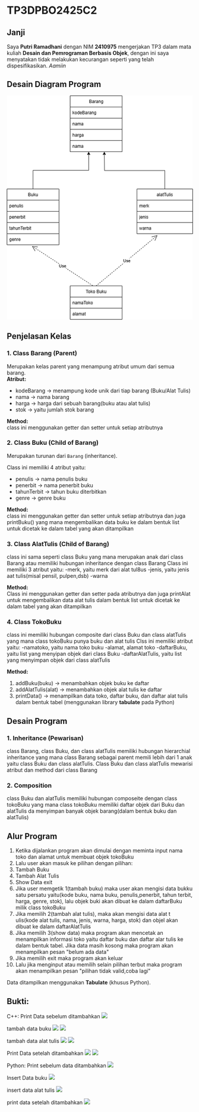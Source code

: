 # TP3DPBO2425C2

## Janji
Saya **Putri Ramadhani** dengan NIM **2410975** mengerjakan TP3 dalam mata kuliah **Desain dan Pemrograman Berbasis Objek**, dengan ini saya menyatakan tidak melakukan kecurangan seperti yang telah dispesifikasikan. *Aamiin* 

## Desain Diagram Program
![](tepe3.drawio.png)



## Penjelasan Kelas
### 1. Class **Barang** (Parent)
Merupakan kelas parent yang menampung atribut umum dari semua barang.  
**Atribut:**
- kodeBarang → menampung kode unik dari tiap barang (Buku/Alat Tulis)  
- nama → nama barang  
- harga → harga dari sebuah barang(buku atau alat tulis)  
- stok → yaitu jumlah stok barang

**Method:**  
 class ini menggunakan getter dan setter untuk setiap atributnya

### 2. Class **Buku** (Child of Barang)
Merupakan turunan dari `Barang` (inheritance).  

Class ini memiliki 4 atribut yaitu:
- penulis → nama penulis buku  
- penerbit → nama penerbit buku  
- tahunTerbit → tahun buku diterbitkan  
- genre → genre buku  

**Method:**  
class ini menggunakan getter dan setter untuk setiap atributnya dan juga printBuku() yang mana mengembalikan data buku ke dalam bentuk list untuk dicetak ke dalam tabel yang akan ditampilkan


### 3. Class **AlatTulis** (Child of Barang)
 class ini sama seperti class Buku yang mana merupakan anak dari class Barang atau memiliki hubungan inheritance dengan class Barang
Class ini memiliki 3 atribut yaitu:
-merk, yaitu merk dari alat tul8us
-jenis, yaitu jenis aat tulis(misal pensil, pulpen,dsb)
-warna  

**Method:**  
Class ini menggunakan getter dan setter pada atributnya dan juga printAlat untuk mengembalikan data alat tulis dalam bentuk list untuk dicetak ke dalam tabel yang akan ditampilkan

### 4. Class **TokoBuku**
class ini memiliki hubungan composite dari class Buku dan class alatTulis yang mana class tokoBuku punya buku dan alat tulis
Clss ini memiliki atribut yaitu:
-namatoko, yaitu nama toko buku
-alamat, alamat toko
-daftarBuku, yaitu list yang menyipan objek dari class Buku
-daftarAlatTulis, yaitu list yang menyimpan objek dari class alatTulis

**Method:**  
1. addBuku(buku) → menambahkan objek buku ke daftar  
2. addAlatTulis(alat) → menambahkan objek alat tulis ke daftar  
3. printData() → menampilkan data toko, daftar buku, dan daftar alat tulis dalam bentuk tabel (menggunakan library **tabulate** pada Python)  

## Desain Program

### 1. Inheritance (Pewarisan)
class Barang, class Buku, dan class alatTulis memiliki hubungan hierarchial inheritance yang mana class Barang sebagai parent memili lebih dari 1 anak yaitu class Buku dan class alatTulis. Class Buku dan class alatTulis mewarisi atribut dan method dari class Barang

### 2. Composition    
class Buku dan alatTulis memiliki hubungan composeite dengan class tokoBuku yang mana class tokoBuku memiliki daftar objek dari Buku dan alatTulis da menyimpan banyak objek barang(dalam bentuk buku dan alatTulis)

## Alur Program
1. Ketika dijalankan program akan dimulai dengan meminta input nama toko dan alamat untuk membuat objek tokoBuku
2. Lalu user akan masuk ke pilihan dengan pilihan:
  1. Tambah Buku
  2. Tambah Alat Tulis
  3. Show Data
     exit
3. Jika user memgetik 1(tambah buku) maka user akan mengisi data bukku satu persatu yaitu(kode buku, nama buku, penulis,penerbit, tahun terbit, harga, genre, stok), lalu objek buki akan dibuat ke dalam daftarBuku milik class tokoBuku
4. Jika memilih 2(tambah alat tulis), maka akan mengisi data alat t ulis(kode alat tulis, nama, jenis, warna, harga, stok) dan objel akan dibuat ke dalam daftarAlatTulis
5. Jika memilih 3(show data) maka program akan mencetak an menampilkan informasi toko yaitu daftar buku dan daftar alar tulis ke dalam bentuk tabel. Jika data masih kosong maka program akan menampilkan pesan "belum ada data"
6. Jika memilih exit maka program akan keluar
7. Lalu jika menginput atau memilih selain pilihan terbut maka program akan menampilkan pesan "pilihan tidak valid,coba lagi"
  
Data ditampilkan menggunakan **Tabulate** (khusus Python).  


## Bukti:
C++:
Print Data sebelum ditambahkan
![](Dokumentasi/sebelumDitambah.jpg)

tambah data buku
![](Dokumentasi/tambahBuku.jpg)
![](Dokumentasi/TambahBuku(2).jpg)

tambah data alat tulis
![](Dokumentasi/tambahAlatTulis.jpg)
![](Dokumentasi/tambahAlatTulis2.jpg)

Print Data setelah ditambahkan
![](Dokumentasi/tampilanInsertBuku.jpg)
![](Dokumentasi/showData.jpg)


Python:
Print sebelum data ditambahkan
![](Dokumentasi/dataSebelumTambah.jpg)

Insert Data buku
![](Dokumentasi/insertBuku.jpg)

insert data alat tulis
![](Dokumentasi/insertAlatTulis.jpg)

print data setelah ditambahkan
![](Dokumentasi/tampilan.jpg)















